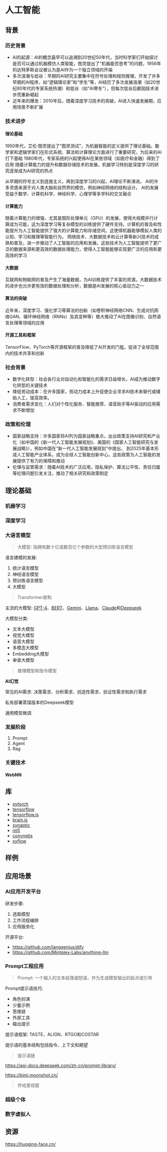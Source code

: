 # 人工智能

## 背景

### 历史背景

- AI的起源：AI的概念最早可以追溯到20世纪50年代，当时科学家们开始探讨是否可以通过机器模仿人类智能，图灵提出了“机器能否思考”的问题，1956年的达特茅斯会议被认为是AI作为一个独立领域的开端
- 多次浪潮与低谷：早期的AI研究主要集中在符号处理和规则推理，开发了许多早期的AI程序，如“逻辑理论家”和“学生”等，AI经历了多次发展浪潮（如20世纪80年代的专家系统热潮）和低谷（如“AI寒冬”），但每次低谷后都因技术进步而重新崛起
- 近年来的爆发：2010年后，随着深度学习技术的突破，AI进入快速发展期，应用场景不断扩展

### 技术进步

#### 理论基础

1950年代，艾伦·图灵提出了“图灵测试”，为机器智能的定义提供了理论基础。数学家和逻辑学家们在形式系统、算法和计算理论方面进行了重要研究，为后来的AI打下基础
1980年代，专家系统的兴起使得AI在某些领域（如医疗和金融）得到了应用
随着计算能力的提升和数据存储技术的发展，机器学习特别是深度学习的研究逐渐成为AI研究的热点

从早期的符号主义到连接主义，再到深度学习的兴起，AI理论不断演进。
AI的许多灵感来源于对人类大脑和自然界的模仿，例如神经网络的结构设计。
AI的发展受益于数学、计算机科学、神经科学、心理学等多学科的交叉融合

#### 计算能力

随着计算能力的增强，尤其是图形处理单元（GPU）的发展，使得大规模并行计算成为可能，这为深度学习等复杂模型的训练提供了硬件支持。计算机的普及和性能提升为人工智能提供了强大的计算能力和存储空间。这使得机器能够模拟人类的认知、学习和推理等智能行为。
网络技术、大数据技术和云计算等新兴技术的成熟和普及，进一步推动了人工智能的应用和发展。这些技术为人工智能提供了更广泛的数据来源和更高效的数据处理能力，使得人工智能能够实现更广泛的应用和更高效的学习

#### 大数据

互联网和物联网的普及产生了海量数据，为AI训练提供了丰富的资源。大数据技术的进步也允许更有效的数据处理和分析，数据是AI发展的核心驱动力之一

#### 算法的突破

近年来，深度学习、强化学习等算法的创新（如卷积神经网络CNN、生成对抗网络GAN、循环神经网络（RNNs）及其变种等）极大推动了AI在图像识别、自然语言处理等领域的应用

#### 开源工具和框架

TensorFlow、PyTorch等开源框架的普及降低了AI开发的门槛，促进了全球范围内的技术共享和创新

### 社会背景

- 数字化转型：社会各行业对自动化和智能化的需求日益增长，AI成为推动数字化转型的关键技术
- 降低劳动成本：在许多国家，劳动力成本上升促使企业寻求AI技术来替代或辅助人工，提高效率。
- 消费者需求变化：人们对个性化服务、智能推荐、语音助手等AI驱动的应用需求不断增加

### 政策和伦理

- 国家战略支持：许多国家将AI列为国家战略重点，出台政策支持AI研究和产业化（如中国的《新一代人工智能发展规划》、美国的《国家人工智能研究与发展战略》），例如中国在“新一代人工智能发展规划”中提出，
到2025年基本形成人工智能产业体系，成为全球人工智能创新中心。这些政策为人工智能的发展提供了有力的保障和推动
- 伦理与监管需求：随着AI技术的广泛应用，隐私保护、算法公平性、责任归属等伦理问题引发关注，推动了相关研究和政策制定

## 理论基础

### 机器学习

### 深度学习

### 大语言模型

> 大模型: 指拥有数十亿或数百亿个参数的大型预训练语言模型

语言建模的发展: 

1. 统计语言模型
2. 神经语言模型
3. 预训练语言模型
4. 大模型

> Transformer架构

主流的大模型: [GPT-4]()、[BERT]()、[Gemini]()、[Llama]()、[Claude]()和[Deepseek]()

大模型分类:

- 文本大模型
- 视觉大模型
- 语音大模型
- 多模态大模型
- Embedding大模型
- 审查大模型

> 推理模型和指令模型

**AI幻觉**

常见的AI需求: 决策需求、分析需求、创造性需求、验证性需求和执行需求

私有部署蒸馏版本的Deepseek模型

通用模型微调


### 发展阶段

1. Prompt
2. Agent
3. Rag

### 关键技术

#### WebNN


## 库

- [pytorch](https://github.com/pytorch/pytorch)
- [tensorflow](https://github.com/tensorflow/tensorflow)
- [tensorflow.js](https://github.com/tensorflow/tfjs)
- [brain.js](https://github.com/BrainJS/brain.js/)
- [synaptic](https://github.com/cazala/synaptic)
- [ml5](https://github.com/ml5js/ml5-library)
- [convnetjs](https://github.com/karpathy/convnetjs)
- [xyflow](https://github.com/xyflow/xyflow)

## 样例

## 应用场景

### AI应用开发平台

研发步骤:

1. 选取模型
2. 工作流程编排
3. 应用服务化

开源平台:

- <https://github.com/langgenius/dify>
- <https://github.com/Mintplex-Labs/anything-llm>

### Prompt工程应用

> Prompt: 一个输入的文本段落或短语，作为生成模型输出的起点或引导

Prompt提示语技巧:

- 角色扮演
- 少量示例
- 思维链
- 外部工具
- 输出提示

提示语框架: TASTE、ALIGN、RTGO和COSTAR

提示语的基本结构包括指令、上下文和期望

> 提示语链

<https://api-docs.deepseek.com/zh-cn/prompt-library/>

<https://kimi.moonshot.cn/>

> 乔哈里视窗


### 超级个体

### 数字虚拟人

## 资源

<https://hugging-face.cn/>




